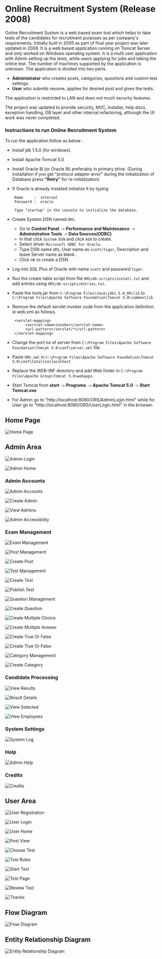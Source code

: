 # Online Recruitment System (Release 2008)

Online Recruitment System is a web based exam tool which helps to take tests of the candidates for recruitment purposes as per company's requirements.
Initially built in 2005 as part of final year project was later updated in 2008. It is a web based application running on Tomcat Server and only worked on Windows operating system. It is a multi user application with Admin setting up the tests, while users applying for jobs and taking the online test. The number of machines supported by the application is unknown. The application is divided into two parts.

* **Administrator** who creates posts, categories, questions and custom test settings.  
* **User** who submits resume, applies for desired post and gives the tests.  

The application is restricted to LAN and does not much security features.

The project was updated to provide security, MVC, installer, help docs, exception handling, DB layer and other internal refactoring, although the UI work was never completed.

### Instructions to run Online Recruitment System

To run the application follow as below :

* Install jdk 1.5.0 (for windows).

* Install Apache Tomcat 5.0

* Install Oracle 8i (or Oracle 9i) preferably in primary drive.
  (During installation if you get "protocol adapter error" during the initialization of Database press **"Retry"** for re-initialization)

* If Oracle is already installed initialize it by typing

       Name     :  internal
       Password :  oracle

       Type "startup" in the console to initialize the database.

* Create System DSN named `ORS`.
    * Go to **Control Panel** `->` **Performance and Maintenance** `->` **Administrative Tools** `->` **Data Sources(ODBC)**
    * In that click `System DSN` and click `Add` to create.
    * Select driver `Microsoft ODBC for Oracle`.
    * Type DSN name `ORS`, User name as `scott/tiger`, Description and leave Server name as blank.         
    * Click ok to create a DSN.

* Log into SQL Plus of Oracle with name `scott` and password `tiger`.

* Run the create table script from file `ORS/db-scripts/install.txt` and add entries using `ORS/db-scripts/entries.txt`.

* Paste the tools.jar from `C:\Program Files\Java\jdk1.5.0_06\lib` to `C:\Program Files\Apache Software Foundation\Tomcat 5.0\common\lib`

* Remove the default servlet invoker code from the application definition ie web.xml as follows.

       <servlet-mapping>
            <servlet-name>invoker</servlet-name>
            <url-pattern>/servlet/*</url-pattern>
       </servlet-mapping>


* Change the port no of server from `C:\Program Files\Apache Software Foundation\Tomcat 5.0\conf\server.xml` file.

* Paste `ORS.xml` in `C:\Program Files\Apache Software Foundation\Tomcat 5.0\conf\Catalina\localhost`

* Replace the WEB-INF directory and add Web folder in `C:\Program Files\Apache Group\Tomcat 5.0\webapps`.

* Start Tomcat from **start** `->` **Programs** `->` **Apache Tomcat 5.0** `->` **Start Tomcat.exe**

* For Admin go to "http://localhost:8080/ORS/AdminLogin.html" while for User go to "http://localhost:8080/ORS/UserLogin.html" in the browser.


## Home Page


   ![Home Page](images/Home.png)


## Admin Area


   ![Admin Login](images/admin/AdminLogin.png)


   ![Admin Home](images/admin/AdminHome.png)


### Admin Accounts


   ![Admin Accounts](images/admin/AdminAccounts.png)


   ![Create Admin](images/admin/CreateAdmin.png)


   ![View Admins](images/admin/AdminView.png)


   ![Admin Accessibility](images/admin/Accessibility.png)


### Exam Management


   ![Exam Management](images/admin/ExamManagement.png)


   ![Post Management](images/admin/Post.png)


   ![Create Post](images/admin/CreatePost.png)


   ![Test Management](images/admin/Test.png)


   ![Create Test](images/admin/CreateTest.png)


   ![Publish Test](images/admin/Publish.png)


   ![Question Management](images/admin/Question.png)


   ![Create Question](images/admin/CreateQuestion.png)


   ![Create Multiple Choice](images/admin/CreateMultipleChoice.png)


   ![Create Multiple Answer](images/admin/CreateMultipleAnswer.png)


   ![Create True Or False](images/admin/CreateTrueOrFalse.png)


   ![Create True Or False](images/admin/SearchQuestions.png)


   ![Category Management](images/admin/CategoryManagement.png)


   ![Create Category](images/admin/CreateCategory.png)


### Candidate Processing


   ![View Results](images/admin/ResultView.png)


   ![Result Details](images/admin/ResultDetails.png)


   ![View Selected](images/admin/SelectedView.png)


   ![View Employees](images/admin/EmpView.png)


### System Settings


   ![System Log](images/admin/SystemLog.png)


### Help


   ![Admin Help](images/admin/AdminHelp.png)


### Credits


   ![Credits](images/admin/Credits.png)


## User Area


   ![User Registration](images/user/UserReg.png)


   ![User Login](images/user/UserLogin.png)


   ![User Home](images/user/UserHome.png)


   ![Post View](images/user/PostView.png)


   ![Choose Test](images/user/ChooseTest.png)


   ![Test Rules](images/user/TestRules.png)


   ![Start Test](images/user/StartTest.png)


   ![Test Page](images/user/TestPage.png)


   ![Review Test](images/user/ReviewTest.png)


   ![Thanks](images/user/Thanks.png)


## Flow Diagram


   ![Flow Diagram](images/flow-diagram.png)


## Entity Relationship Diagram


   ![Entity Relationship Diagram](images/entity-diagram.png)

